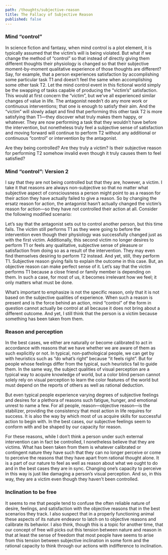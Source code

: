 ```yaml
---
path: /thoughts/subjective-reason
title: The Fallacy of Subjective Reason
published: false
---
```


### Mind “control”
In science fiction and fantasy, when mind control is a plot element, it is typically assumed that the victim’s will is being violated. But what if we change the method of “control” so that instead of directly giving them different thoughts their physiology is changed so that their subjective moment-by-moment qualitative experience of those thoughts are different? Say, for example, that a person experiences satisfaction by accomplishing some particular task T1 and doesn’t feel the same when accomplishing some other task T2. Let the mind control event in this fictional world simply be the swapping of  tasks capable of producing the “victim’s” satisfaction. This would at first concern the “victim”, but we’ve all experienced similar changes of value in life. The antagonist needn’t do any more work or continuous interventions; that one is enough to satisfy their aim. And the “victim” will slowly adapt and find that performing this other task T2 is more satisfying than T1—they discover what truly makes them happy, or whatever. They are now performing a task that they wouldn’t have before the intervention, but nonetheless truly feel a subjective sense of satisfaction and moving forward will continue to perform T2 without any additional or continuous “control” or intervention by the antagonist. 

Are they being controlled? Are they truly a victim? Is their subjective reason for performing T2 somehow invalid even though it truly causes them to feel satisfied?
### Mind “control”: Version 2
I say that they are not being controlled but that they are, however, a victim. I take it that reasons are always non-subjective so that no matter what subjective aspect of consciousness a person might point to as a reason for their action they have actually failed to give a reason. So by changing the ersatz reason for action, the antagonist hasn’t actually changed the victim’s reason for action—so they have not controlled their action at all. Consider the following modified scenario:

Let’s say that the antagonist sets out to control another person, but this time fails. The victim still performs T1 as they were going to before the intervention even though their physiology was successfully changed just as with the first victim. Additionally, this second victim no longer desires to perform T1 or feels any qualitative, subjective sense of pleasure or satisfaction from doing so as a result of the intervention. They may even find themselves desiring to perform T2 instead. And yet, still, they perform T1. Subjective reason giving fails to explain the outcome in this case. But, an objective reason can make perfect sense of it. Let’s say that the victim performs T1 because a close friend or family member is depending on them. In such a case, for most of us, it becomes irrelevant how we feel; it only matters what must be done. 

What’s important to emphasize is not the specific reason, only that it is not based on the subjective qualities of experience. When such a reason is present and is the force behind an action, mind “control” of the form in question cannot actually be control at all because it does not bring about a different outcome. And yet, I still think that the person is a victim because something has been taken from them. 
### Reason and perception 
In the best cases, we either are naturally or become calibrated to act in accordance with reasons that we have whether we are aware of them as such explicitly or not. In typical, non-pathological people, we can get by with heuristics such as “do what’s right” because “it feels right”. But for people whose feelings differ from the typical, such heuristics fail to guide them. In the same way, the subject qualities of visual perception are a typical way to acquire knowledge of world, but a color blind person cannot solely rely on visual perception to learn the color features of the world but must depend on the reports of others as well as rational deduction. 

But even typical people experience varying degrees of subjective feelings and desires for a plethora of reasons such fatigue, hunger, and emotional unrest to name a few. For all people, reason—objective reason—is the stabilizer, providing the consistency that most action in life requires for success. It is also the way by which most of us acquire skills for successful action to begin with. In the best cases, our subjective feelings seem to conform with and be shaped by our capacity for reason. 

For these reasons, while I don’t think a person under such external intervention can in fact be controlled, I nonetheless believe that they are victims. What has been taken from them is whatever calibrated or contingent nature they have such that they can no longer perceive or come to perceive the reasons that they have apart from rational thought alone. It is a part of our nature to feel as well as reason about what we ought to do and in the best cases they are in sync. Changing one’s capacity to perceive in this way is just like damaging a person’s visual perception. And so, in this way, they are a victim even though they haven’t been controlled.   

### Inclination to be free
It seems to me that people tend to confuse the often reliable nature of desire, feelings, and satisfaction with the objective reasons that in the best scenarios they track. I also suspect that in a properly functioning animal these aspects of its nature endeavor to latch on to objective reasons and calibrate its behavior. I also think, though this is a topic for another time, that our concept of free will picks out this tension between nature and reason in that at least the sense of freedom that most people have seems to arise from this tension between subjective inclination in some form and the rational capacity to think through our actions with indifference to inclination. `